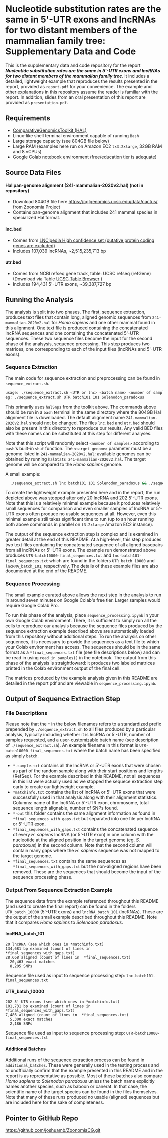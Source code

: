 # Nucleotide substitution rates are the same in 5'-UTR exons and lncRNAs for two distant members of the mammalian family tree: Supplementary Data and Code
This is the supplementary data and code repository for the report _**Nucleotide substitution rates are the same in 5'-UTR exons and lncRNAs for two distant members of the mammalian family tree**_. It includes a detailed, lightweight example that reproduces the results presented in the report, provided as `report.pdf` for your convenience. The example and other explanations in this repository assume the reader is familiar with the report. In addition, slides from an oral presentation of this report are provided as `presentation.pdf`.

## Requirements
- [ComparativeGenomicsToolkit (HAL)](https://github.com/ComparativeGenomicsToolkit/hal/blob/master/README.md)
- Linux-like shell terminal environment capable of running `Bash`
- Large storage capacity (see 804GB file below)
- Large RAM (examples here run on Amazon EC2 `tx3.2xlarge`, 32GB RAM and 8 vCPUs)
- Google Colab notebook environment (free/education tier is adequate)

## Source Data Files
#### Hal pan-genome alignment (241-mammalian-2020v2.hal) (not in repository)
- Download 804GB file here https://cglgenomics.ucsc.edu/data/cactus/ from Zoonomia Project
- Contains pan-genome alignment that includes 241 mammal species in specialized Hal format.

#### lnc.bed
- Comes from [LNCipedia High confidence set (putative protein coding genes are excluded)](https://lncipedia.org/download)
- Includes 107,039 lncRNAs, ~2,515,235,713 bp

#### utr.bed
- Comes from NCBI refseq gene track, table: UCSC refseq (refGene) (Download via Table [UCSC Table Browser](https://genome.ucsc.edu/cgi-bin/hgTables) )
- Includes 194,431 5'-UTR exons, ~39,387,727 bp

## Running the Analysis
The analysis is split into two phases. The first, sequence extraction, produces text files that contain long, aligned genomic sequences from `241-mammalian-2020v2.hal` for _Homo sapiens_ and one other mammal found in this alignment. One text file is produced containing the concatenated lncRNA sequences and one containing the concatenated 5'-UTR sequences. These two sequence files become the input for the second phase of the analsysis, sequence processing. This step produces two matrices, one corresponding to each of the input files (lncRNAs and 5'-UTR exons).

### Sequence Extraction

The main code for sequence extraction and preprocessing can be found in `sequence_extract.sh`.

```bash
usage: ./sequence_extract.sh <UTR or lnc> <batch name> <number of samples> <target genome>
eg: ./sequence_extract.sh UTR batch101 101 Solenodon_paradoxus
```
This primarily uses `halSnps` from the toolkit above. The commands above should be run in a `bash` terminal in the same directory where the 804GB Hal alignment file is downloaded. The default alignment name `241-mammalian-2020v2.hal` should not be changed. The files `lnc.bed` and `utr.bed` should also be present in this directory to reproduce our results. Any valid BED files with these names can be substituted at this step for different analyses.

Note that this script will randomly select `<number of samples>` according to `bash`'s built-in `shuf` function. The `<target genome>` parameter must be a genome listed in `241-mammalian-2020v2.hal`; available genomes can be obtained by running `halStats 241-mammalian-2020v2.hal`. The target genome will be compared to the _Homo sapiens_ genome.
  
A small example:
  
```bash
  ./sequence_extract.sh lnc batch101 101 Solenodon_paradoxus && ./sequence_extract.sh UTR batch10000 10000 Solenodon_paradoxus
```
  
To create the lightweight example presented here and in the report, the run depicted above was stopped after only 20 lncRNA and 202 5'-UTR exons. Note that this is a relatively minimal example because it produces relatively small sequences for comparison and even smaller samples of lncRNA or 5'-UTR exons often produce no usable sequences at all. However, even this minimal example still takes significant time to run (up to an hour running both above commands in parallel on `t3.2xlarge` Amazon EC2 instance).
  
The output of the sequence extraction step is complex and is examined in greater detail at the end of this README. At a high-level, this step produces two text files containing the concatenated sequence of all aligned basepairs from all lncRNAs or 5'-UTR exons. The example run demonstrated above produces `UTR-batch10000-final_sequences.txt` and `lnc-batch101-final_sequences.txt` which are found in the folders `UTR_batch_10000` and `lncRNA_batch_101`, respectively. The details of these example files are also documented at the end of the README.

### Sequence Processing
The small example curated above allows the next step in the analysis to run in around seven minutes on Google Colab's free tier. Larger samples would require Google Colab Pro.
  
To run this phase of the analysis, place `sequence_processing.ipynb` in your own Google Colab environment. There, it is sufficient to simply run all the cells to reproduce our analysis because the sequence files produced by the sequence extraction example described above are automatically loaded from this repository without additional steps. To run the analysis on other sequences, it is necessary to provide the sequences as a text file to which your Colab environment has access. The sequences should be in the same format as a `*final_sequences.txt` file (see file descriptions below) and can be read in using `read_in_samples()` in the notebook. The output from this phase of the analysis is straightfoward: it produces two labeled matrices printed in the Colab environment output of the final cell.

The matrices produced by the example analysis given in this README are detailed in the report pdf and are viewable in `sequence_processing.ipynb`.

## Output of Sequence Extraction Step
  
### File Descriptions
Please note that the `*` in the below filenames refers to a standardized prefix prepended by `./sequence_extract.sh` to all files produced by a particular analysis, typically including whether it is lncRNA or 5'-UTR, number of samples requested, and a user-customizable batch name (see description of `./sequence_extract.sh`). An example filename in this format is `UTR-batch10000-final_sequences.txt` where the batch name has been specified as simply `batch`.

  - `*-sample.txt` contains all the lncRNA or 5'-UTR exons that were chosen as part of the random sample along with their start positions and lengths (RefSeq). For the example described in this README, not all sequences in this list were actually used as we stopped the sequece extraction step early to create our lightweight example.
  - `*matchinfo.txt` contains the list of lncRNA or 5'-UTR exons that were successfully used in that analysis along with their alignment statistics. Columns: name of the lncRNA or 5'-UTR exon, chromosome, total sequence length alignable, number of SNPs found.
  - `*-out` this folder contains the same alignment information as found in `*final_sequences_with_gaps.txt` but separated into one file per lncRNA or 5'-UTR exon.
  - `*final_sequences_with_gaps.txt` contains the concatenated sequence of every _H. sapiens_ lncRNA (or 5'-UTR exon) in one column with the nucleotide at the aligned position in the target genome (eg. _S. paradoxus_) in the second column. Note that the second column will contain many gaps where the _H. sapiens_ sequence was not mapped to the target genome.
  - `*final_sequences.txt` contains the same sequences as `*final_sequences_with_gaps.txt` but the non-aligned regions have been removed. These are the sequences that should become the input of the sequence processing phase.

### Output From Sequence Extraction Example
The sequence data from the example referenced throughout this README (and used to create the final report) can be found in the folders `UTR_batch_10000` (5'-UTR exons) and `lncRNA_batch_101` (lncRNAs). These are the output of the small example described throughout this README. Note that it compares _Homo sapiens_ to _Solenodon paradoxus_.

#### lncRNA_batch_101

```
20 lncRNA (see which ones in *matchinfo.txt)
134,681 bp examined (count of lines in  *final_sequences_with_gaps.txt)
28,668 aligned (count of lines in  *final_sequences.txt)
  20,463 exact matches
  8,205 SNPs
```
Sequence file used as input to sequence processing step:  `lnc-batch101-final_sequences.txt`

#### UTR_batch_10000
```
202 5'-UTR exons (see which ones in *matchinfo.txt)
101,731 bp examined (count of lines in  *final_sequences_with_gaps.txt)
7,486 aligned (count of lines in  *final_sequences.txt)
  5,300 exact matches
  2,186 SNPs
```
Sequence file used as input to sequence processing step:  `UTR-batch10000-final_sequences.txt`

#### Additional Batches
Additional runs of the sequence extraction process can be found in `additional_batches`. These were generally used in the testing process and to unofficially confirm that the example presented in this README and in the report is as representative as possible. Most of these batches also compare _Homo sapiens_ to _Solenodon paradoxus_ unless the batch name explicitly names another species, such as baboon or canerat. In that case, the scientific name of the target species can be found in the files themselves. Note that many of these runs produced no usable (aligned) sequences but are included here for the sake of completeness.

## Pointer to GitHub Repo
https://github.com/joshuamb/ZoonomiaCG.git
